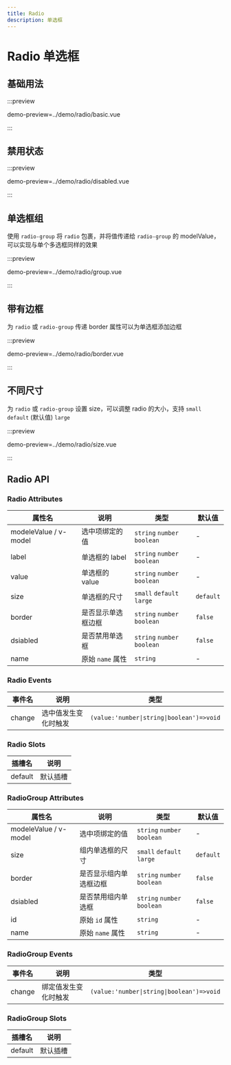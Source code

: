 ```yaml
---
title: Radio
description: 单选框
---
```


# Radio 单选框

## 基础用法

:::preview

demo-preview=../demo/radio/basic.vue

:::

## 禁用状态

:::preview

demo-preview=../demo/radio/disabled.vue

:::

## 单选框组

使用 `radio-group` 将 `radio` 包裹，并将值传递给 `radio-group` 的 modelValue，可以实现与单个多选框同样的效果

:::preview

demo-preview=../demo/radio/group.vue

:::

## 带有边框

为 `radio` 或 `radio-group` 传递 border 属性可以为单选框添加边框

:::preview

demo-preview=../demo/radio/border.vue

:::

## 不同尺寸

为 `radio` 或 `radio-group` 设置 size，可以调整 radio 的大小，支持 `small` `default` (默认值) `large`

:::preview

demo-preview=../demo/radio/size.vue

:::

## Radio API

### Radio Attributes

| 属性名                | 说明               | 类型                        | 默认值    |
| --------------------- | ------------------ | --------------------------- | --------- |
| modeleValue / v-model | 选中项绑定的值     | `string` `number` `boolean` | -         |
| label                 | 单选框的 label     | `string` `number` `boolean` | -         |
| value                 | 单选框的 value     | `string` `number` `boolean` | -         |
| size                  | 单选框的尺寸       | `small` `default` `large`   | `default` |
| border                | 是否显示单选框边框 | `string` `number` `boolean` | `false`   |
| dsiabled              | 是否禁用单选框     | `string` `number` `boolean` | `false`   |
| name                  | 原始 `name` 属性   | `string`                    | -         |

### Radio Events

| 事件名 | 说明                 | 类型                          |
| ------ | -------------------- | ----------------------------- |
| change | 选中值发生变化时触发 | `(value:'number\|string\|boolean')=>void` |

### Radio Slots

| 插槽名  | 说明     |
| ------- | -------- |
| default | 默认插槽 |

### RadioGroup Attributes

| 属性名                | 说明                   | 类型                        | 默认值    |
| --------------------- | ---------------------- | --------------------------- | --------- |
| modeleValue / v-model | 选中项绑定的值         | `string` `number` `boolean` | -         |
| size                  | 组内单选框的尺寸       | `small` `default` `large`   | `default` |
| border                | 是否显示组内单选框边框 | `string` `number` `boolean` | `false`   |
| dsiabled              | 是否禁用组内单选框     | `string` `number` `boolean` | `false`   |
| id                    | 原始 `id` 属性         | `string`                    | -         |
| name                  | 原始 `name` 属性       | `string`                    | -         |

### RadioGroup Events

| 事件名 | 说明                 | 类型                          |
| ------ | -------------------- | ----------------------------- |
| change | 绑定值发生变化时触发 | `(value:'number\|string\|boolean')=>void` |

### RadioGroup Slots

| 插槽名  | 说明     |
| ------- | -------- |
| default | 默认插槽 |
